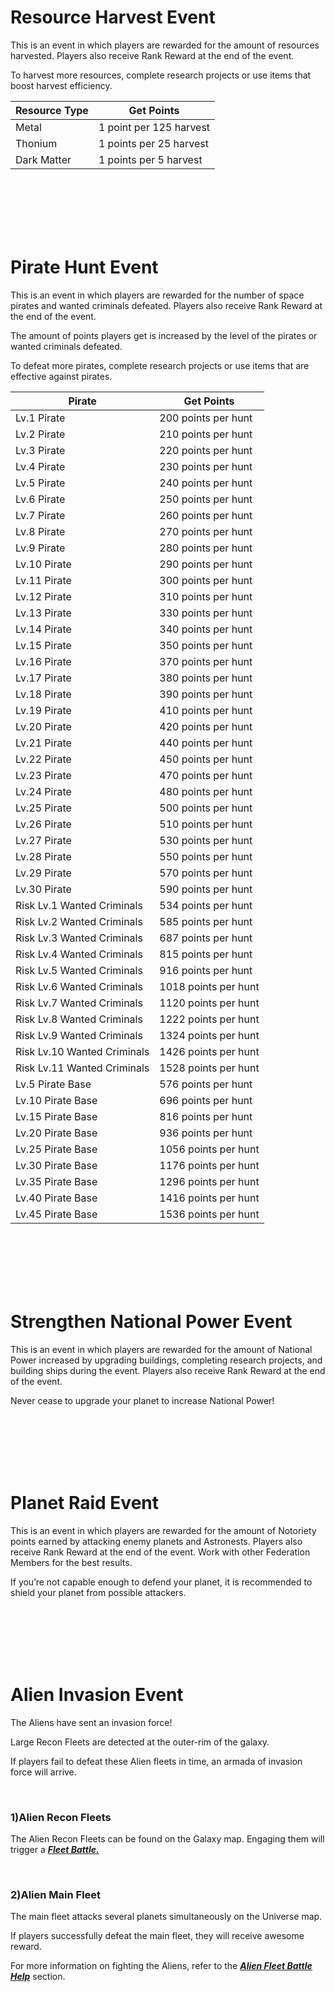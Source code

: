 # Resource Harvest Event

 This is an event in which players are rewarded for the amount of resources harvested. Players also receive Rank Reward at the end of the event.

To harvest more resources, complete research projects or use items that boost harvest efficiency.

| Resource Type | Get Points             |
| ------------- | ---------------------- |
| Metal         | 1 point per 125 harvest |
| Thonium       | 1 points per 25 harvest  |
| Dark Matter   | 1 points per 5 harvest   |

<br>

<br>

<br>

<br>

<br>

# Pirate Hunt Event

 This is an event in which players are rewarded for the number of space pirates and wanted criminals defeated. Players also receive Rank Reward at the end of the event.

The amount of points players get is increased by the level of the pirates or wanted criminals defeated.

To defeat more pirates, complete research projects or use items that are effective against pirates.

| Pirate                     | Get Points           |
| -------------------------- | -------------------- |
| Lv.1 Pirate                | 200 points per hunt  |
| Lv.2 Pirate                | 210 points per hunt  |
| Lv.3 Pirate                | 220 points per hunt  |
| Lv.4 Pirate                | 230 points per hunt  |
| Lv.5 Pirate                | 240 points per hunt  |
| Lv.6 Pirate                | 250 points per hunt  |
| Lv.7 Pirate                | 260 points per hunt  |
| Lv.8 Pirate                | 270 points per hunt  |
| Lv.9 Pirate                | 280 points per hunt  |
| Lv.10 Pirate               | 290 points per hunt  |
| Lv.11 Pirate               | 300 points per hunt  |
| Lv.12 Pirate               | 310 points per hunt  |
| Lv.13 Pirate               | 330 points per hunt  |
| Lv.14 Pirate               | 340 points per hunt  |
| Lv.15 Pirate               | 350 points per hunt  |
| Lv.16 Pirate               | 370 points per hunt  |
| Lv.17 Pirate               | 380 points per hunt  |
| Lv.18 Pirate               | 390 points per hunt  |
| Lv.19 Pirate               | 410 points per hunt  |
| Lv.20 Pirate               | 420 points per hunt  |
| Lv.21 Pirate               | 440 points per hunt  |
| Lv.22 Pirate               | 450 points per hunt  |
| Lv.23 Pirate               | 470 points per hunt  |
| Lv.24 Pirate               | 480 points per hunt  |
| Lv.25 Pirate               | 500 points per hunt  |
| Lv.26 Pirate               | 510 points per hunt  |
| Lv.27 Pirate               | 530 points per hunt  |
| Lv.28 Pirate               | 550 points per hunt  |
| Lv.29 Pirate               | 570 points per hunt  |
| Lv.30 Pirate               | 590 points per hunt  |
| Risk Lv.1 Wanted Criminals | 534 points per hunt  |
| Risk Lv.2 Wanted Criminals | 585 points per hunt  |
| Risk Lv.3 Wanted Criminals | 687 points per hunt  |
| Risk Lv.4 Wanted Criminals | 815 points per hunt  |
| Risk Lv.5 Wanted Criminals | 916 points per hunt |
| Risk Lv.6 Wanted Criminals | 1018 points per hunt |
| Risk Lv.7 Wanted Criminals | 1120 points per hunt |
| Risk Lv.8 Wanted Criminals | 1222 points per hunt |
| Risk Lv.9 Wanted Criminals | 1324 points per hunt |
| Risk Lv.10 Wanted Criminals | 1426 points per hunt |
| Risk Lv.11 Wanted Criminals | 1528 points per hunt |
| Lv.5 Pirate Base | 576 points per hunt |
| Lv.10 Pirate Base | 696 points per hunt |
| Lv.15 Pirate Base | 816 points per hunt |
| Lv.20 Pirate Base | 936 points per hunt |
| Lv.25 Pirate Base | 1056 points per hunt |
| Lv.30 Pirate Base | 1176 points per hunt |
| Lv.35 Pirate Base | 1296 points per hunt |
| Lv.40 Pirate Base | 1416 points per hunt |
| Lv.45 Pirate Base | 1536 points per hunt |

<br>

<br>

<br>

<br>

<br>

# Strengthen National Power Event

 This is an event in which players are rewarded for the amount of National Power increased by upgrading buildings, completing research projects, and building ships during the event. Players also receive Rank Reward at the end of the event.

Never cease to upgrade your planet to increase National Power!

<br>

<br>

<br>

<br>

<br>

# Planet Raid Event

 This is an event in which players are rewarded for the amount of Notoriety points earned by attacking enemy planets and Astronests. Players also receive Rank Reward at the end of the event. Work with other Federation Members for the best results.

If you’re not capable enough to defend your planet, it is recommended to shield your planet from possible attackers.

<br>

<br>

<br>

<br>

<br>

# Alien Invasion Event

The Aliens have sent an invasion force!

Large Recon Fleets are detected at the outer-rim of the galaxy.

If players fail to defeat these Alien fleets in time, an armada of invasion force will arrive.

<br>

### 1)Alien Recon Fleets

 The Alien Recon Fleets can be found on the Galaxy map. Engaging them will trigger a [***<u>Fleet Battle.</u>***](eng/503fleetbattle#Fleet-Battle)

<br>

### 2)Alien Main Fleet

 The main fleet attacks several planets simultaneously on the Universe map.

If players successfully defeat the main fleet, they will receive awesome reward.

For more information on fighting the Aliens, refer to the [***<u>Alien Fleet Battle Help</u>***](eng/502hunt#Alien-Fleets) section.